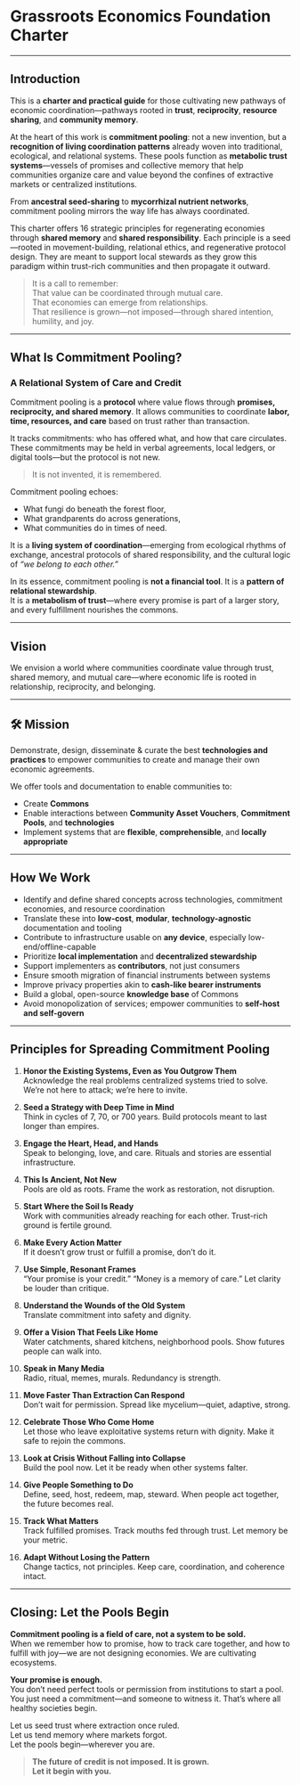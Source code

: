 # Grassroots Economics Foundation Charter

---

## Introduction

This is a **charter and practical guide** for those cultivating new pathways of economic coordination—pathways rooted in **trust**, **reciprocity**, **resource sharing**, and **community memory**.

At the heart of this work is **commitment pooling**: not a new invention, but a **recognition of living coordination patterns** already woven into traditional, ecological, and relational systems. These pools function as **metabolic trust systems**—vessels of promises and collective memory that help communities organize care and value beyond the confines of extractive markets or centralized institutions.

From **ancestral seed-sharing** to **mycorrhizal nutrient networks**, commitment pooling mirrors the way life has always coordinated.

This charter offers 16 strategic principles for regenerating economies through **shared memory** and **shared responsibility**. Each principle is a seed—rooted in movement-building, relational ethics, and regenerative protocol design. They are meant to support local stewards as they grow this paradigm within trust-rich communities and then propagate it outward.

> It is a call to remember:  
> That value can be coordinated through mutual care.  
> That economies can emerge from relationships.  
> That resilience is grown—not imposed—through shared intention, humility, and joy.

---

## What Is Commitment Pooling?

### A Relational System of Care and Credit

Commitment pooling is a **protocol** where value flows through **promises, reciprocity, and shared memory**. It allows communities to coordinate **labor, time, resources, and care** based on trust rather than transaction.

It tracks commitments: who has offered what, and how that care circulates. These commitments may be held in verbal agreements, local ledgers, or digital tools—but the protocol is not new.

> It is not invented, it is remembered.

Commitment pooling echoes:
- What fungi do beneath the forest floor,  
- What grandparents do across generations,  
- What communities do in times of need.  

It is a **living system of coordination**—emerging from ecological rhythms of exchange, ancestral protocols of shared responsibility, and the cultural logic of *“we belong to each other.”*

In its essence, commitment pooling is **not a financial tool**. It is a **pattern of relational stewardship**.  
It is a **metabolism of trust**—where every promise is part of a larger story, and every fulfillment nourishes the commons.

---

## Vision

We envision a world where communities coordinate value through trust, shared memory, and mutual care—where economic life is rooted in relationship, reciprocity, and belonging.

---

## 🛠 Mission

Demonstrate, design, disseminate & curate the best **technologies and practices** to empower communities to create and manage their own economic agreements.

We offer tools and documentation to enable communities to:
- Create **Commons**
- Enable interactions between **Community Asset Vouchers**, **Commitment Pools**, and **technologies**
- Implement systems that are **flexible**, **comprehensible**, and **locally appropriate**

---

## How We Work

- Identify and define shared concepts across technologies, commitment economies, and resource coordination
- Translate these into **low-cost**, **modular**, **technology-agnostic** documentation and tooling
- Contribute to infrastructure usable on **any device**, especially low-end/offline-capable
- Prioritize **local implementation** and **decentralized stewardship**
- Support implementers as **contributors**, not just consumers
- Ensure smooth migration of financial instruments between systems
- Improve privacy properties akin to **cash-like bearer instruments**
- Build a global, open-source **knowledge base** of Commons
- Avoid monopolization of services; empower communities to **self-host and self-govern**

---

## Principles for Spreading Commitment Pooling

1. **Honor the Existing Systems, Even as You Outgrow Them**  
   Acknowledge the real problems centralized systems tried to solve. We’re not here to attack; we’re here to invite.

2. **Seed a Strategy with Deep Time in Mind**  
   Think in cycles of 7, 70, or 700 years. Build protocols meant to last longer than empires.

3. **Engage the Heart, Head, and Hands**  
   Speak to belonging, love, and care. Rituals and stories are essential infrastructure.

4. **This Is Ancient, Not New**  
   Pools are old as roots. Frame the work as restoration, not disruption.

5. **Start Where the Soil Is Ready**  
   Work with communities already reaching for each other. Trust-rich ground is fertile ground.

6. **Make Every Action Matter**  
   If it doesn’t grow trust or fulfill a promise, don’t do it.

7. **Use Simple, Resonant Frames**  
   “Your promise is your credit.” “Money is a memory of care.” Let clarity be louder than critique.

8. **Understand the Wounds of the Old System**  
   Translate commitment into safety and dignity.

9. **Offer a Vision That Feels Like Home**  
   Water catchments, shared kitchens, neighborhood pools. Show futures people can walk into.

10. **Speak in Many Media**  
    Radio, ritual, memes, murals. Redundancy is strength.

11. **Move Faster Than Extraction Can Respond**  
    Don’t wait for permission. Spread like mycelium—quiet, adaptive, strong.

12. **Celebrate Those Who Come Home**  
    Let those who leave exploitative systems return with dignity. Make it safe to rejoin the commons.

13. **Look at Crisis Without Falling into Collapse**  
    Build the pool now. Let it be ready when other systems falter.

14. **Give People Something to Do**  
    Define, seed, host, redeem, map, steward. When people act together, the future becomes real.

15. **Track What Matters**  
    Track fulfilled promises. Track mouths fed through trust. Let memory be your metric.

16. **Adapt Without Losing the Pattern**  
    Change tactics, not principles. Keep care, coordination, and coherence intact.

---

## Closing: Let the Pools Begin

**Commitment pooling is a field of care, not a system to be sold.**  
When we remember how to promise, how to track care together, and how to fulfill with joy—we are not designing economies. We are cultivating ecosystems.

**Your promise is enough.**  
You don’t need perfect tools or permission from institutions to start a pool. You just need a commitment—and someone to witness it. That’s where all healthy societies begin.

Let us seed trust where extraction once ruled.  
Let us tend memory where markets forgot.  
Let the pools begin—wherever you are.

> **The future of credit is not imposed. It is grown.**  
> **Let it begin with you.**

